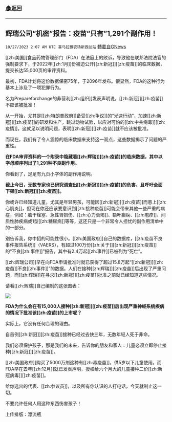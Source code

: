 ###  [:house:返回](README.md)
---


## 辉瑞公司“机密”报告：疫苗“只有”1,291个副作用！
`10/27/2023 2:07 AM UTC 喜马拉雅农场新西兰站` [轉載自GNews](https://gnews.org/articles/1886149)

[[zh:美国]]食品药物管理部门（FDA）在法庭上的败诉，导致他在联邦法院法官的强制要求下，于2022年[[zh:1月]]份被迫公开[[zh:新冠]][[zh:疫苗]]的临床数据，提交长达55,000页的审评资料。

最初，FDA计划将这份数据保密75年，于2096年发布。很显然，FDA的这种行为基本上涉及了一项犯罪行为。

名为Prepareforchange的非营利[[zh:组织]]发表声明说，[[zh:新冠]][[zh:疫苗]]不应该被批准！

从一开始，尤其是[[zh:特朗普政府]]备受[[zh:争议]]的“光速行动”，加速[[zh:新冠]][[zh:疫苗]]的研发和生产，跳过动物试验，以应对可怕的[[zh:中共病毒]][[zh:疫情]]，这就足以说明问题，表明[[zh:新冠]][[zh:疫苗]]就不应该被批准。

而现在，我们有了令人震惊的临床数据来支持这一观点，这些数据揭示了问题的严重性。

**在FDA审评资料的一个附录中隐藏着[[zh:辉瑞]][[zh:疫苗]]的临床数据，其中以字母顺序列出了1,291种不良副作用。**

你看到了，足足有九页小字体的副作用说明。

**截止今日，无数专家也已研究调查出[[zh:新冠]][[zh:疫苗]]的危害，且呼吁全面下架[[zh:新冠]][[zh:疫苗]]。**

你或许已经知道儿童，尤其是年轻男孩，可能因[[zh:新冠]][[zh:疫苗]]而患上[[zh:心肌炎]]，但现在你还应该要意识到[[zh:接种疫苗]]可能会带来其他一些严重的病症，例如：脑干栓塞、急性肾损伤、[[zh:心力衰竭]]、额叶癫痫、[[zh:疱疹]]、间质性肺疾病或1型[[zh:糖尿病]]等等，这还只是一个非常令人担忧的副作用清单中的一部分。

别告诉我，你中招的可能性很小。[[zh:美国政府]]自己的数据库，[[zh:疫苗不良事件报告系统]]（VAERS），有超过100万份[[zh:关于]][[zh:新冠]][[zh:疫苗]]的“不良[[zh:事件]]”报告，其中有2.4万起[[zh:事件]]已被列为“死亡”。

[[zh:辉瑞公司]]早在向FDA申请批准时就已获得了超过15.8万起“[[zh:新冠]][[zh:疫苗]]不良[[zh:事件]]”的数据。人们在接种[[zh:辉瑞]][[zh:疫苗]]后出现了严重问题，而[[zh:辉瑞]]在寻求[[zh:新冠]][[zh:疫苗]]批准之前就已经知道这些情况。

请看[[zh:辉瑞]]自己编制的这张图表：

![](ipfs://QmT6ZZVvrCpSM9k9DXmK8m64D5Djx8ZrM6kcWS8QnxsPaY?.png)

**FDA为什么会在有15,000人接种[[zh:新冠]][[zh:疫苗]]后出现严重神经系统疾病的情况下批准该[[zh:疫苗]]的上市呢？**

实际上，它没有任何合理的理由。

自首例[[zh:新冠]][[zh:疫苗]]接种已经过去快三年，无数年轻人死于非命。

我们必须保护孩子，那是我们的未来，告诉你的朋友和家人：儿童必须立即停止接种[[zh:新冠]][[zh:疫苗]]。

[[zh:美国政府]]购买了5000万剂这种有[[zh:毒疫苗]]，供5岁以下儿童使用。而FDA早在去年[[zh:12月]]就已发表声明，授权给六个月大的儿童接种二价[[zh:新冠病毒]][[zh:疫苗]]。

给你选出的代表、[[zh:参议员]]，以及所有你认识的人打电话，今天就制止这一切。

不要允许任何人用这种东西伤害孩子！

上传排版：漂流瓶
